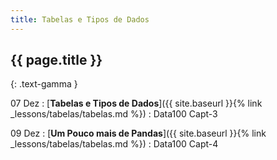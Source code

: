 ```yaml
---
title: Tabelas e Tipos de Dados
---
```


## {{ page.title }}
{: .text-gamma }

07 Dez
: [**Tabelas e Tipos de Dados**]({{ site.baseurl }}{% link _lessons/tabelas/tabelas.md %})
  : Data100 Capt-3

09 Dez
: [**Um Pouco mais de Pandas**]({{ site.baseurl }}{% link _lessons/tabelas/tabelas.md %})
  : Data100 Capt-4
